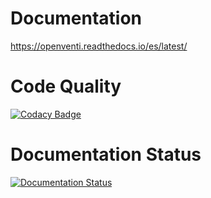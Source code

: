 # Documentation

https://openventi.readthedocs.io/es/latest/

# Code Quality

[![Codacy Badge](https://api.codacy.com/project/badge/Grade/d6437e6c1238484c9889543ed264c0a0)](https://app.codacy.com/manual/gomezgleonardob/documentation?utm_source=github.com&utm_medium=referral&utm_content=gomezgleonardob/documentation&utm_campaign=Badge_Grade_Dashboard)

# Documentation Status

[![Documentation Status](https://readthedocs.org/projects/doc-open-venti/badge/?version=latest)](https://doc-open-venti.readthedocs.io/en/latest/?badge=latest)
